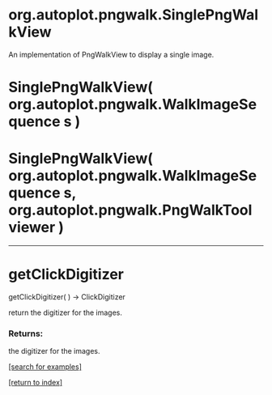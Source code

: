 # org.autoplot.pngwalk.SinglePngWalkView

An implementation of PngWalkView to display a single image.

# SinglePngWalkView( org.autoplot.pngwalk.WalkImageSequence s )


# SinglePngWalkView( org.autoplot.pngwalk.WalkImageSequence s, org.autoplot.pngwalk.PngWalkTool viewer )


***
<a name="getClickDigitizer"></a>
# getClickDigitizer
getClickDigitizer(  ) &rarr; ClickDigitizer

return the digitizer for the images.

### Returns:
the digitizer for the images.

<a href="https://github.com/autoplot/dev/search?q=getClickDigitizer&unscoped_q=getClickDigitizer">[search for examples]</a>

<a href="https://github.com/autoplot/documentation/blob/master/javadoc/index-all.md">[return to index]</a>

